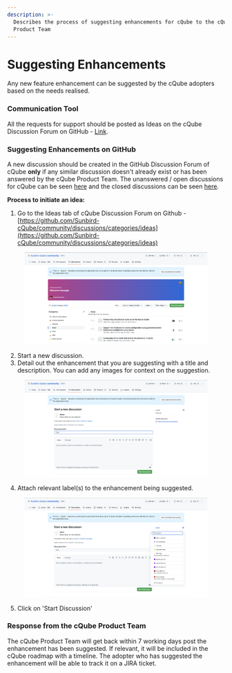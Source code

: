 ```yaml
---
description: >-
  Describes the process of suggesting enhancements for cQube to the cQube
  Product Team
---
```


# Suggesting Enhancements

Any new feature enhancement can be suggested by the cQube adopters based on the needs realised.&#x20;

### Communication Tool

All the requests for support should be posted as Ideas on the cQube Discussion Forum on GitHub - [Link](https://github.com/Sunbird-cQube/community/discussions/categories/ideas).

### Suggesting Enhancements on GitHub

A new discussion should be created in the GitHub Discussion Forum of cQube **only** if any similar discussion doesn't already exist or has been answered by the cQube Product Team. The unanswered / open discussions for cQube can be seen [here](https://github.com/Sunbird-cQube/community/discussions/categories/ideas?discussions\_q=category%3AIdeas+is%3Aopen) and the closed discussions can be seen [here](https://github.com/Sunbird-cQube/community/discussions/categories/ideas?discussions\_q=category%3AIdeas+is%3Aclosed).

**Process to initiate an idea:**

1. Go to the Ideas tab of cQube Discussion Forum on Github - [https://github.com/Sunbird-cQube/community/discussions/categories/ideas](https://github.com/Sunbird-cQube/community/discussions/categories/ideas)

<figure><img src="../.gitbook/assets/image (23).png" alt=""><figcaption></figcaption></figure>

2. Start a new discussion.
3. Detail out the enhancement that you are suggesting with a title and description. You can add any images for context on the suggestion.

<figure><img src="../.gitbook/assets/image (24) (1).png" alt=""><figcaption></figcaption></figure>

4. Attach relevant label(s) to the enhancement being suggested.

<figure><img src="../.gitbook/assets/image (11).png" alt=""><figcaption></figcaption></figure>

5. Click on 'Start Discussion'

### Response from the cQube Product Team

The cQube Product Team will get back within 7 working days post the enhancement has been suggested. If relevant, it will be included in the cQube roadmap with a timeline. The adopter who has suggested the enhancement will be able to track it on a JIRA ticket.
